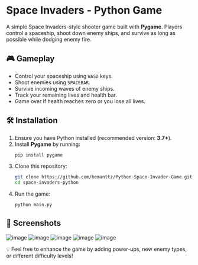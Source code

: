 # Space Invaders - Python Game

A simple Space Invaders-style shooter game built with **Pygame**. Players control a spaceship, shoot down enemy ships, and survive as long as possible while dodging enemy fire.

## 🎮 Gameplay
- Control your spaceship using `WASD` keys.
- Shoot enemies using `SPACEBAR`.
- Survive incoming waves of enemy ships.
- Track your remaining lives and health bar.
- Game over if health reaches zero or you lose all lives.

## 🛠 Installation
1. Ensure you have Python installed (recommended version: **3.7+**).
2. Install **Pygame** by running:
   ```bash
   pip install pygame
   ```
3. Clone this repository:
   ```bash
   git clone https://github.com/hemanttz/Python-Space-Invader-Game.git
   cd space-invaders-python
   ```
4. Run the game:
   ```bash
   python main.py
   ```

## 📸 Screenshots
![image](https://github.com/user-attachments/assets/b0526c71-6167-4d19-8e96-212454b28586)
![image](https://github.com/user-attachments/assets/0d362af8-d134-473d-975f-7b9ec4c5faf2)
![image](https://github.com/user-attachments/assets/cff235a6-4c38-4f21-aa44-2b08e6f1f231)
![image](https://github.com/user-attachments/assets/6c09d7e3-135f-468c-bea9-93f147ff5491)
![image](https://github.com/user-attachments/assets/7bb9c93d-69c7-45ec-83a4-a4ec2e4ad483)



💡 Feel free to enhance the game by adding power-ups, new enemy types, or different difficulty levels!

